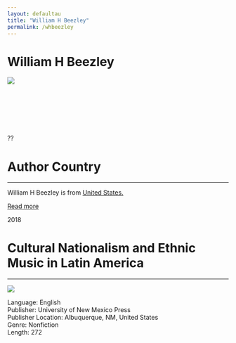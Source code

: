 ```yaml
---
layout: defaultau
title: "William H Beezley"
permalink: /whbeezley
---
```

<!-- partial:index.partial.html -->
<div class="content">
    <h1>William H Beezley</h1>
    <div class="quote">
        <div><img src="https://history.arizona.edu/sites/history.arizona.edu/files/images/people/william-beezley.jpg" class="logo"></div>
    </div>
    <div class="timeline">
        <div style="padding-bottom:100px;"></div>
        <div class="block">
            <div class="date right"><p class="right">??</p></div>
            <div class="dot"></div>
            <div class="left first">
            <div class="author_country">
                <h1>Author Country</h1><hr>
            <div class="aclocation"><p>William H Beezley is from <a href="http://localhost:4000/1"> United States.</a></p></div>
                <div class="acreadmore"> <a href="#" target="_blank">Read more</a></div>
            </div>
            </div>
        </div>
        <div class="block">
            <div class="date left"><p class="left">2018</p></div>
            <div class="dot"></div>
            <div class="right">
                <h1>Cultural Nationalism and Ethnic Music in Latin America</h1><hr>
                <p><img src="https://images-na.ssl-images-amazon.com/images/I/51k3wxTJHsL._SX332_BO1,204,203,200_.jpg"></p>
                <p>
                Language: English<br>
                Publisher: University of New Mexico Press<br>
                Publisher Location: Albuquerque, NM, United States<br>
                Genre: Nonfiction<br>
                Length: 272<br>
                </p>
            </div>
        </div>


</div>
<!-- partial -->
  <script src='https://cdnjs.cloudflare.com/ajax/libs/jquery/3.1.1/jquery.min.js'></script><script  src="assets/js/authorscript.js"></script>
